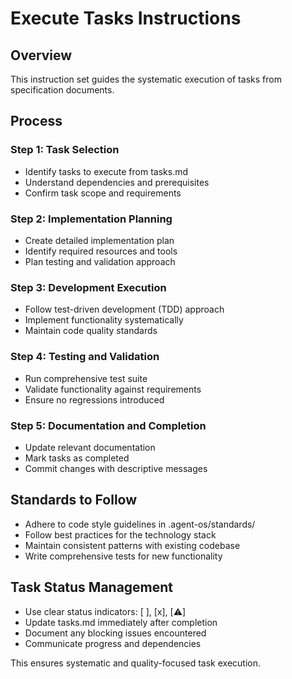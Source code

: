 # Execute Tasks Instructions

## Overview
This instruction set guides the systematic execution of tasks from specification documents.

## Process

### Step 1: Task Selection
- Identify tasks to execute from tasks.md
- Understand dependencies and prerequisites
- Confirm task scope and requirements

### Step 2: Implementation Planning
- Create detailed implementation plan
- Identify required resources and tools
- Plan testing and validation approach

### Step 3: Development Execution
- Follow test-driven development (TDD) approach
- Implement functionality systematically
- Maintain code quality standards

### Step 4: Testing and Validation
- Run comprehensive test suite
- Validate functionality against requirements
- Ensure no regressions introduced

### Step 5: Documentation and Completion
- Update relevant documentation
- Mark tasks as completed
- Commit changes with descriptive messages

## Standards to Follow
- Adhere to code style guidelines in .agent-os/standards/
- Follow best practices for the technology stack
- Maintain consistent patterns with existing codebase
- Write comprehensive tests for new functionality

## Task Status Management
- Use clear status indicators: [ ], [x], [⚠️]
- Update tasks.md immediately after completion
- Document any blocking issues encountered
- Communicate progress and dependencies

This ensures systematic and quality-focused task execution.
